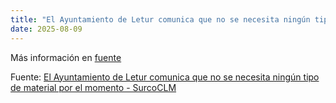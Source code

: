 ```yaml
---
title: "El Ayuntamiento de Letur comunica que no se necesita ningún tipo de material por el momento - SurcoCLM"
date: 2025-08-09
---
```


Más información en [fuente](https://news.google.com/rss/articles/CBMixgFBVV95cUxPMld4dTRTcUNBdE5DQk9BUEIyVVBCajAwalY2dldfWHNuamdwcmczVWczYWp4WU9fanRIVGJybTdQTUE3anRwelN1TDFKVGVBQUF0bEZDdHVaZGZIUER6a2tkeXd0WW1OVWN3QVBUckRPVnl3U0hLLURaR1RXYnNGMUQxaHg0NGtRZWVkY19rNmZ3dUM5QVpFdURkaDBNbTd0eDVBMG5Td29BUzV6ZlNJMmIxZDhaWWI0OGloS0tuNVYyMTlFbHc?oc=5)

Fuente: [El Ayuntamiento de Letur comunica que no se necesita ningún tipo de material por el momento - SurcoCLM](https://news.google.com/rss/articles/CBMixgFBVV95cUxPMld4dTRTcUNBdE5DQk9BUEIyVVBCajAwalY2dldfWHNuamdwcmczVWczYWp4WU9fanRIVGJybTdQTUE3anRwelN1TDFKVGVBQUF0bEZDdHVaZGZIUER6a2tkeXd0WW1OVWN3QVBUckRPVnl3U0hLLURaR1RXYnNGMUQxaHg0NGtRZWVkY19rNmZ3dUM5QVpFdURkaDBNbTd0eDVBMG5Td29BUzV6ZlNJMmIxZDhaWWI0OGloS0tuNVYyMTlFbHc?oc=5)
